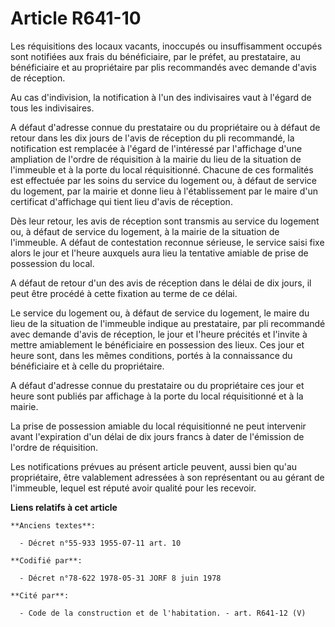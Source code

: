 # Article R641-10

Les réquisitions des locaux vacants, inoccupés ou insuffisamment occupés sont notifiées aux frais du bénéficiaire, par le
préfet, au prestataire, au bénéficiaire et au propriétaire par plis recommandés avec demande d'avis de réception.

Au cas d'indivision, la notification à l'un des indivisaires vaut à l'égard de tous les indivisaires.

A défaut d'adresse connue du prestataire ou du propriétaire ou à défaut de retour dans les dix jours de l'avis de réception
du pli recommandé, la notification est remplacée à l'égard de l'intéressé par l'affichage d'une ampliation de l'ordre de
réquisition à la mairie du lieu de la situation de l'immeuble et à la porte du local réquisitionné. Chacune de ces formalités
est effectuée par les soins du service du logement ou, à défaut de service du logement, par la mairie et donne lieu à
l'établissement par le maire d'un certificat d'affichage qui tient lieu d'avis de réception.

Dès leur retour, les avis de réception sont transmis au service du logement ou, à défaut de service du logement, à la mairie
de la situation de l'immeuble. A défaut de contestation reconnue sérieuse, le service saisi fixe alors le jour et l'heure
auxquels aura lieu la tentative amiable de prise de possession du local.

A défaut de retour d'un des avis de réception dans le délai de dix jours, il peut être procédé à cette fixation au terme de
ce délai.

Le service du logement ou, à défaut de service du logement, le maire du lieu de la situation de l'immeuble indique au
prestataire, par pli recommandé avec demande d'avis de réception, le jour et l'heure précités et l'invite à mettre
amiablement le bénéficiaire en possession des lieux. Ces jour et heure sont, dans les mêmes conditions, portés à la
connaissance du bénéficiaire et à celle du propriétaire.

A défaut d'adresse connue du prestataire ou du propriétaire ces jour et heure sont publiés par affichage à la porte du local
réquisitionné et à la mairie.

La prise de possession amiable du local réquisitionné ne peut intervenir avant l'expiration d'un délai de dix jours francs à
dater de l'émission de l'ordre de réquisition.

Les notifications prévues au présent article peuvent, aussi bien qu'au propriétaire, être valablement adressées à son
représentant ou au gérant de l'immeuble, lequel est réputé avoir qualité pour les recevoir.

**Liens relatifs à cet article**

	**Anciens textes**:

	  - Décret n°55-933 1955-07-11 art. 10

	**Codifié par**:

	  - Décret n°78-622 1978-05-31 JORF 8 juin 1978

	**Cité par**:

	  - Code de la construction et de l'habitation. - art. R641-12 (V)
